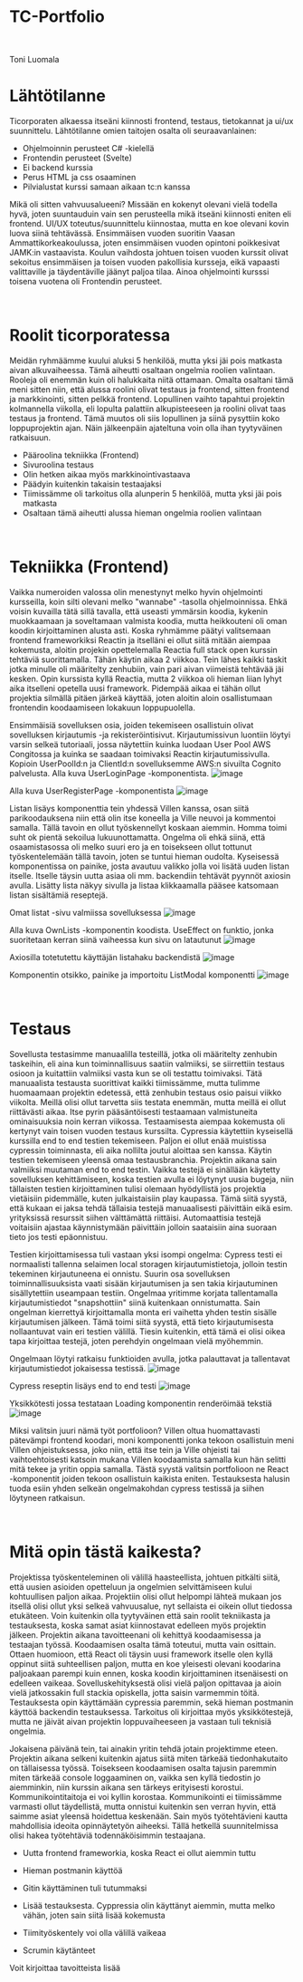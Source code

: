 # TC-Portfolio

<p>&nbsp;</p>

Toni Luomala

# Lähtötilanne

Ticorporaten alkaessa itseäni kiinnosti frontend, testaus, tietokannat ja ui/ux suunnittelu. Lähtötilanne omien taitojen osalta oli seuraavanlainen:
- Ohjelmoinnin perusteet C# -kielellä
- Frontendin perusteet (Svelte)
- Ei backend kurssia
- Perus HTML ja css osaaminen
- Pilvialustat kurssi samaan aikaan tc:n kanssa

Mikä oli sitten vahvuusalueeni? Missään en kokenyt olevani vielä todella hyvä, joten suuntauduin vain sen perusteella mikä itseäni kiinnosti eniten eli frontend. UI/UX toteutus/suunnittelu kiinnostaa, mutta en koe olevani kovin luova siinä tehtävässä. Ensimmäisen vuoden suoritin Vaasan Ammattikorkeakoulussa, joten ensimmäisen vuoden opintoni poikkesivat JAMK:in vastaavista. Koulun vaihdosta johtuen toisen vuoden kurssit olivat sekoitus ensimmäisen ja toisen vuoden pakollisia kursseja, eikä vapaasti valittaville ja täydentäville jäänyt paljoa tilaa. Ainoa ohjelmointi kursssi toisena vuotena oli Frontendin perusteet.

<p>&nbsp;</p>

# Roolit ticorporatessa

Meidän ryhmäämme kuului aluksi 5 henkilöä, mutta yksi jäi pois matkasta aivan alkuvaiheessa. Tämä aiheutti osaltaan ongelmia roolien valintaan. Rooleja oli enemmän kuin oli halukkaita niitä ottamaan. Omalta osaltani tämä meni sitten niin, että alussa roolini olivat testaus ja frontend, sitten frontend ja markkinointi, sitten pelkkä frontend. Lopullinen vaihto tapahtui projektin kolmannella viikolla, eli lopulta palattiin alkupisteeseen ja roolini olivat taas testaus ja frontend. Tämä muutos oli siis lopullinen ja siinä pysyttiin koko loppuprojektin ajan. Näin jälkeenpäin ajateltuna voin olla ihan tyytyväinen ratkaisuun.

- Pääroolina tekniikka (Frontend)
- Sivuroolina testaus 
- Olin hetken aikaa myös markkinointivastaava
- Päädyin kuitenkin takaisin testaajaksi
- Tiimissämme oli tarkoitus olla alunperin 5 henkilöä, mutta yksi jäi pois matkasta
- Osaltaan tämä aiheutti alussa hieman ongelmia roolien valintaan

<p>&nbsp;</p>

# Tekniikka (Frontend) 

Vaikka numeroiden valossa olin menestynyt melko hyvin ohjelmointi kursseilla, koin silti olevani melko "wannabe" -tasolla ohjelmoinnissa. Ehkä voisin kuvailla tätä sillä tavalla, että useasti ymmärsin koodia, kykenin muokkaamaan ja soveltamaan valmista koodia, mutta heikkouteni oli oman koodin kirjoittaminen alusta asti. Koska ryhmämme päätyi valitsemaan frontend frameworkiksi Reactin ja itselläni ei ollut siitä mitään aiempaa kokemusta, aloitin projekin opettelemalla Reactia full stack open kurssin tehtäviä suorittamalla. Tähän käytin aikaa 2 viikkoa. Tein lähes kaikki taskit jotka minulle oli määritelty zenhubiin, vain pari aivan viimeistä tehtävää jäi kesken. Opin kurssista kyllä Reactia, mutta 2 viikkoa oli hieman liian lyhyt aika itselleni opetella uusi framework. Pidempää aikaa ei tähän ollut projektia silmällä pitäen järkeä käyttää, joten aloitin aloin osallistumaan frontendin koodaamiseen lokakuun loppupuolella. 

Ensimmäisiä sovelluksen osia, joiden tekemiseen osallistuin olivat sovelluksen kirjautumis -ja rekisteröintisivut. Kirjautumissivun luontiin löytyi varsin selkeä tutoriaali, jossa näytettiin kuinka luodaan User Pool AWS Congitossa ja kuinka se saadaan toimivaksi Reactin kirjautumissivulla. Kopioin UserPoolId:n ja ClientId:n sovelluksemme AWS:n sivuilta Cognito palvelusta. Alla kuva UserLoginPage -komponentista.
![image](https://user-images.githubusercontent.com/98876593/211802905-17460b4f-37bb-4082-b8b2-18c918f99029.png)

Alla kuva UserRegisterPage -komponentista
![image](https://user-images.githubusercontent.com/98876593/212065587-7b45b103-2963-4004-9a76-81a90f007cb7.png)

Listan lisäys komponenttia tein yhdessä Villen kanssa, osan siitä parikoodauksena niin että olin itse koneella ja Ville neuvoi ja kommentoi samalla. Tällä tavoin en ollut työskennellyt koskaan aiemmin. Homma toimi suht ok pientä sekoilua lukuunottamatta. Ongelma oli ehkä siinä, että osaamistasossa oli melko suuri ero ja en toisekseen ollut tottunut työskentelemään tällä tavoin, joten se tuntui hieman oudolta. Kyseisessä komponentissa on painike, josta avautuu valikko jolla voi lisätä uuden listan itselle. Itselle täysin uutta asiaa oli mm. backendiin tehtävät pyynnöt axiosin avulla. Lisätty lista näkyy sivulla ja listaa klikkaamalla pääsee katsomaan listan sisältämiä reseptejä.

Omat listat -sivu valmiissa sovelluksessa
![image](https://user-images.githubusercontent.com/98876593/212677249-04644cd4-c728-42d1-a46b-839a37fd0c10.png)

Alla kuva OwnLists -komponentin koodista. UseEffect on funktio, jonka suoritetaan kerran siinä vaiheessa kun sivu on latautunut 
![image](https://user-images.githubusercontent.com/98876593/212067474-2fcecbbb-01eb-4b4f-828d-c27b0bbe429a.png)

Axiosilla totetutettu käyttäjän listahaku backendistä
![image](https://user-images.githubusercontent.com/98876593/212675078-5f4b0967-a6b8-49aa-94de-449962510b52.png)

Komponentin otsikko, painike ja importoitu ListModal komponentti
![image](https://user-images.githubusercontent.com/98876593/212675207-86684b89-14c4-4f8a-88f6-e8b743263432.png)

<p>&nbsp;</p>

# Testaus

Sovellusta testasimme manuaalilla testeillä, jotka oli määritelty zenhubin taskeihin, eli aina kun toiminnallisuus saatiin valmiiksi, se siirrettiin testaus osioon ja kuitattiin valmiiksi vasta kun se oli testattu toimivaksi. Tätä manuaalista testausta suorittivat kaikki tiimissämme, mutta tulimme huomaamaan projektin edetessä, että zenhubin testaus osio paisui viikko viikolta. Meillä olisi ollut tarvetta siis testata enemmän, mutta meillä ei ollut riittävästi aikaa. Itse pyrin pääsäntöisesti testaamaan valmistuneita ominaisuuksia noin kerran viikossa. Testaamisesta aiempaa kokemusta oli kertynyt vain toisen vuoden testaus kurssilta. Cypressia käytettiin kyseisellä kurssilla end to end testien tekemiseen. Paljon ei ollut enää muistissa cypressin toiminnasta, eli aika nollilta joutui aloittaa sen kanssa. Käytin testien tekemiseen yleensä omaa testausbranchia. Projektin aikana sain valmiiksi muutaman end to end testin. Vaikka testejä ei sinällään käytetty sovelluksen kehittämiseen, koska testien avulla ei löytynyt uusia bugeja, niin tällaisten testien kirjoittaminen tulisi olemaan hyödyllistä jos projektia vietäisiin pidemmälle, kuten julkaistaisiin play kaupassa. Tämä siitä syystä, että kukaan ei jaksa tehdä tällaisia testejä manuaalisesti päivittäin eikä esim. yrityksissä resurssit siihen välttämättä riittäisi. Automaattisia testejä voitaisiin ajastaa käynnistymään päivittäin jolloin saataisiin aina suoraan tieto jos testi epäonnistuu.

Testien kirjoittamisessa tuli vastaan yksi isompi ongelma: Cypress testi ei normaalisti tallenna selaimen local storagen kirjautumistietoja, jolloin testin tekeminen kirjautuneena ei onnistu. Suurin osa sovelluksen toiminnallisuuksista vaati sisään kirjautumisen ja sen takia kirjautuminen sisällytettiin useampaan testiin. Ongelmaa yritimme korjata tallentamalla kirjautumistiedot "snapshottiin" siinä kuitenkaan onnistumatta. Sain ongelman kierrettyä kirjoittamalla monta eri vaihetta yhden testin sisälle kirjautumisen jälkeen. Tämä toimi siitä syystä, että tieto kirjautumisesta nollaantuvat vain eri testien välillä. Tiesin kuitenkin, että tämä ei olisi oikea tapa kirjoittaa testejä, joten perehdyin ongelmaan vielä myöhemmin. 

Ongelmaan löytyi ratkaisu funktioiden avulla, jotka palauttavat ja tallentavat kirjautumistiedot jokaisessa testissä.
![image](https://user-images.githubusercontent.com/98876593/212105494-82b9cc74-94d4-46e6-bb26-8a704c148825.png)

Cypress reseptin lisäys end to end testi
![image](https://user-images.githubusercontent.com/98876593/212108788-39603892-c1e6-425f-a446-f82c3eb54527.png)

Yksikkötesti jossa testataan Loading komponentin renderöimää tekstiä
![image](https://user-images.githubusercontent.com/98876593/212763102-aad5b9b4-4d34-4b76-9f0f-88d1cbb323b3.png)

Miksi valitsin juuri nämä työt portfolioon? Villen oltua huomattavasti pätevämpi frontend koodari, moni komponentti jonka tekoon osallistuin meni Villen ohjeistuksessa, joko niin, että itse tein ja Ville ohjeisti tai vaihtoehtoisesti katsoin mukana Villen koodaamista samalla kun hän selitti mitä tekee ja yritin oppia samalla. Tästä syystä valitsin portfolioon ne React -komponentit joiden tekoon osallistuin kaikista eniten. Testauksesta halusin tuoda esiin yhden selkeän ongelmakohdan cypress testissä ja siihen löytyneen ratkaisun.    
 
<p>&nbsp;</p>

# Mitä opin tästä kaikesta?

Projektissa työskenteleminen oli välillä haasteellista, johtuen pitkälti siitä, että uusien asioiden opetteluun ja ongelmien selvittämiseen kului kohtuullisen paljon aikaa. Projektiin olisi ollut helpompi lähteä mukaan jos itsellä olisi ollut yksi selkeä vahvuusalue, nyt sellaista ei oikein ollut tiedossa etukäteen. Voin kuitenkin olla tyytyväinen että sain roolit tekniikasta ja testauksesta, koska samat asiat kiinnostavat edelleen myös projektin jälkeen. Projektin aikana tavoitteenani oli kehittyä koodaamisessa ja testaajan työssä. Koodaamisen osalta tämä toteutui, mutta vain osittain. Ottaen huomioon, että React oli täysin uusi framework itselle olen kyllä oppinut siitä suhteellisen paljon, mutta en koe yleisesti olevani koodarina paljoakaan parempi kuin ennen, koska koodin kirjoittaminen itsenäisesti on edelleen vaikeaa. Sovelluskehityksestä olisi vielä paljon opittavaa ja aioin vielä jatkossakin full stackia opiskella, jotta saisin varmemmin töitä. Testauksesta opin käyttämään cypressia paremmin, sekä hieman postmanin käyttöä backendin testauksessa. Tarkoitus oli kirjoittaa myös yksikkötestejä, mutta ne jäivät aivan projektin loppuvaiheeseen ja vastaan tuli teknisiä ongelmia.

Jokaisena päivänä tein, tai ainakin yritin tehdä jotain projektimme eteen. Projektin aikana selkeni kuitenkin ajatus siitä miten tärkeää tiedonhakutaito on tällaisessa työssä. Toisekseen koodaamisen osalta tajusin paremmin miten tärkeää console loggaaminen on, vaikka sen kyllä tiedostin jo aiemminkin, niin kurssin aikana sen tärkeys erityisesti korostui. Kommunikointitaitoja ei voi kyllin korostaa. Kommunikointi ei tiimissämme varmasti ollut täydellistä, mutta onnistui kuitenkin sen verran hyvin, että saimme asiat yleensä hoidettua keskenään. Sain myös työtehtävieni kautta mahdollisia ideoita opinnäytetyön aiheeksi. Tällä hetkellä suunnitelmissa olisi hakea työtehtäviä todennäköisimmin testaajana.

- Uutta frontend frameworkia, koska React ei ollut aiemmin tuttu

- Hieman postmanin käyttöä

- Gitin käyttäminen tuli tutummaksi

- Lisää testauksesta. Cyppressia olin käyttänyt aiemmin, mutta melko vähän, joten sain siitä lisää kokemusta

- Tiimityöskentely voi olla välillä vaikeaa

- Scrumin käytänteet


Voit kirjoittaa tavoitteista lisää 





